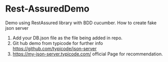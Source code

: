 # Rest-AssuredDemo
Demo using RestAssured library with BDD cucumber.
How to create fake json server
1. Add your DB.json file as the file being added in repo.
2. Git hub demo from typicode for further info https://github.com/typicode/json-server
3. https://my-json-server.typicode.com/ official Page for recommendation.


